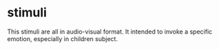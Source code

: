 # stimuli

This stimuli are all in audio-visual format.
It intended to invoke a specific emotion, especially in children subject.
